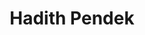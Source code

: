 ---
id: hadith
title: Hadith Pendek
url: https://hadith.wansaleh.com
thumbnail: https://res.cloudinary.com/wansaleh/image/upload/c_scale,w_600/f_auto/site-v4/projects/hadithshorts-v2.png
tags:
- Education
- Islamic
publishedAt: 2021-12-31T00:00:00.000Z
stack:
- React
- Next.js
description: Collection of simple and easily memorable hadiths by Prophet Muhammad PBUH.
---